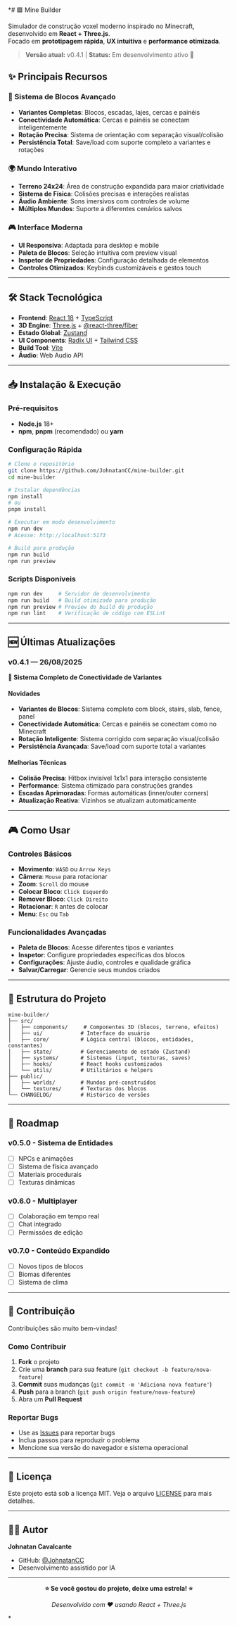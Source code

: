 *# 🟩 Mine Builder

Simulador de construção voxel moderno inspirado no Minecraft, desenvolvido em **React + Three.js**.  
Focado em **prototipagem rápida**, **UX intuitiva** e **performance otimizada**.

> **Versão atual:** v0.4.1 | **Status:** Em desenvolvimento ativo 🚀

## ✨ Principais Recursos

### 🧱 Sistema de Blocos Avançado
- **Variantes Completas**: Blocos, escadas, lajes, cercas e painéis
- **Conectividade Automática**: Cercas e painéis se conectam inteligentemente
- **Rotação Precisa**: Sistema de orientação com separação visual/colisão
- **Persistência Total**: Save/load com suporte completo a variantes e rotações

### 🌍 Mundo Interativo
- **Terreno 24x24**: Área de construção expandida para maior criatividade
- **Sistema de Física**: Colisões precisas e interações realistas
- **Áudio Ambiente**: Sons imersivos com controles de volume
- **Múltiplos Mundos**: Suporte a diferentes cenários salvos

### 🎮 Interface Moderna
- **UI Responsiva**: Adaptada para desktop e mobile
- **Paleta de Blocos**: Seleção intuitiva com preview visual
- **Inspetor de Propriedades**: Configuração detalhada de elementos
- **Controles Otimizados**: Keybinds customizáveis e gestos touch

---

## 🛠️ Stack Tecnológica

- **Frontend**: [React 18](https://react.dev/) + [TypeScript](https://www.typescriptlang.org/)
- **3D Engine**: [Three.js](https://threejs.org/) + [@react-three/fiber](https://github.com/pmndrs/react-three-fiber)
- **Estado Global**: [Zustand](https://github.com/pmndrs/zustand)
- **UI Components**: [Radix UI](https://www.radix-ui.com/) + [Tailwind CSS](https://tailwindcss.com/)
- **Build Tool**: [Vite](https://vitejs.dev/)
- **Áudio**: Web Audio API

---

## 📥 Instalação & Execução

### Pré-requisitos
- **Node.js** 18+ 
- **npm**, **pnpm** (recomendado) ou **yarn**

### Configuração Rápida
```bash
# Clone o repositório
git clone https://github.com/JohnatanCC/mine-builder.git
cd mine-builder

# Instalar dependências
npm install
# ou
pnpm install

# Executar em modo desenvolvimento
npm run dev
# Acesse: http://localhost:5173

# Build para produção
npm run build
npm run preview
```

### Scripts Disponíveis
```bash
npm run dev     # Servidor de desenvolvimento
npm run build   # Build otimizado para produção
npm run preview # Preview do build de produção
npm run lint    # Verificação de código com ESLint
```

---

## 🆕 Últimas Atualizações

### v0.4.1 — 26/08/2025
**🎯 Sistema Completo de Conectividade de Variantes**

#### Novidades
- **Variantes de Blocos**: Sistema completo com block, stairs, slab, fence, panel
- **Conectividade Automática**: Cercas e painéis se conectam como no Minecraft
- **Rotação Inteligente**: Sistema corrigido com separação visual/colisão
- **Persistência Avançada**: Save/load com suporte total a variantes

#### Melhorias Técnicas
- **Colisão Precisa**: Hitbox invisível 1x1x1 para interação consistente
- **Performance**: Sistema otimizado para construções grandes
- **Escadas Aprimoradas**: Formas automáticas (inner/outer corners)
- **Atualização Reativa**: Vizinhos se atualizam automaticamente

---

## 🎮 Como Usar

### Controles Básicos
- **Movimento**: `WASD` ou `Arrow Keys`
- **Câmera**: `Mouse` para rotacionar
- **Zoom**: `Scroll` do mouse
- **Colocar Bloco**: `Click Esquerdo`
- **Remover Bloco**: `Click Direito`
- **Rotacionar**: `R` antes de colocar
- **Menu**: `Esc` ou `Tab`

### Funcionalidades Avançadas
- **Paleta de Blocos**: Acesse diferentes tipos e variantes
- **Inspetor**: Configure propriedades específicas dos blocos
- **Configurações**: Ajuste áudio, controles e qualidade gráfica
- **Salvar/Carregar**: Gerencie seus mundos criados

---

## 📁 Estrutura do Projeto

```
mine-builder/
├── src/
│   ├── components/     # Componentes 3D (blocos, terreno, efeitos)
│   ├── ui/            # Interface do usuário
│   ├── core/          # Lógica central (blocos, entidades, constantes)
│   ├── state/         # Gerenciamento de estado (Zustand)
│   ├── systems/       # Sistemas (input, texturas, saves)
│   ├── hooks/         # React hooks customizados
│   └── utils/         # Utilitários e helpers
├── public/
│   ├── worlds/        # Mundos pré-construídos
│   └── textures/      # Texturas dos blocos
└── CHANGELOG/         # Histórico de versões
```

---

## 🔮 Roadmap

### v0.5.0 - Sistema de Entidades
- [ ] NPCs e animações
- [ ] Sistema de física avançado
- [ ] Materiais procedurais
- [ ] Texturas dinâmicas

### v0.6.0 - Multiplayer
- [ ] Colaboração em tempo real
- [ ] Chat integrado
- [ ] Permissões de edição

### v0.7.0 - Conteúdo Expandido
- [ ] Novos tipos de blocos
- [ ] Biomas diferentes
- [ ] Sistema de clima

---

## 🤝 Contribuição

Contribuições são muito bem-vindas! 

### Como Contribuir
1. **Fork** o projeto
2. Crie uma **branch** para sua feature (`git checkout -b feature/nova-feature`)
3. **Commit** suas mudanças (`git commit -m 'Adiciona nova feature'`)
4. **Push** para a branch (`git push origin feature/nova-feature`)
5. Abra um **Pull Request**

### Reportar Bugs
- Use as [Issues](https://github.com/JohnatanCC/mine-builder/issues) para reportar bugs
- Inclua passos para reproduzir o problema
- Mencione sua versão do navegador e sistema operacional

---

## 📄 Licença

Este projeto está sob a licença MIT. Veja o arquivo [LICENSE](LICENSE) para mais detalhes.

---

## 👨‍💻 Autor

**Johnatan Cavalcante**
- GitHub: [@JohnatanCC](https://github.com/JohnatanCC)
- Desenvolvimento assistido por IA

---

<div align="center">

**⭐ Se você gostou do projeto, deixe uma estrela! ⭐**

*Desenvolvido com ❤️ usando React + Three.js*

</div>
*
